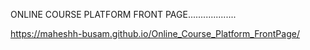 ONLINE COURSE PLATFORM FRONT PAGE................... 



https://maheshh-busam.github.io/Online_Course_Platform_FrontPage/

